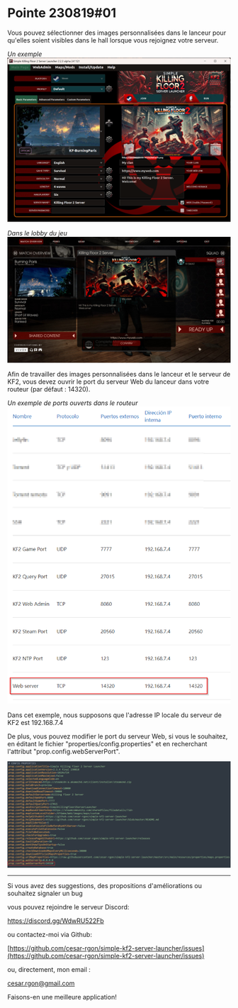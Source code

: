 # Pointe 230819#01

Vous pouvez sélectionner des images personnalisées dans le lanceur pour qu'elles soient visibles dans le hall lorsque vous rejoignez votre serveur.

*Un exemple*
![Launcher screenshot](https://raw.githubusercontent.com/cesar-rgon/simple-kf2-server-launcher/master/doc/images/screenshot00.png)

*Dans le lobby du jeu*
![Launcher screenshot](https://raw.githubusercontent.com/cesar-rgon/simple-kf2-server-launcher/master/doc/images/screenshot-in-game.jpg)

Afin de travailler des images personnalisées dans le lanceur et le serveur de KF2, vous devez ouvrir le port du serveur Web du lanceur dans votre routeur (par défaut : 14320).

*Un exemple de ports ouverts dans le routeur*
![Launcher screenshot](https://raw.githubusercontent.com/cesar-rgon/simple-kf2-server-launcher/master/tips/images/tip3-01.png)

Dans cet exemple, nous supposons que l'adresse IP locale du serveur de KF2 est 192.168.7.4

De plus, vous pouvez modifier le port du serveur Web, si vous le souhaitez, en éditant le fichier "properties/config.properties" et en recherchant l'attribut "prop.config.webServerPort".

![Launcher screenshot](https://raw.githubusercontent.com/cesar-rgon/simple-kf2-server-launcher/master/tips/images/tip3-02.png)

---

Si vous avez des suggestions, des propositions d'améliorations ou souhaitez signaler un bug

vous pouvez rejoindre le serveur Discord:

https://discord.gg/WdwRU522Fb

ou contactez-moi via Github:

[https://github.com/cesar-rgon/simple-kf2-server-launcher/issues](https://github.com/cesar-rgon/simple-kf2-server-launcher/issues)

ou, directement, mon email :

[cesar.rgon@gmail.com](mailto:cesar.rgon@gmail.com)

Faisons-en une meilleure application!